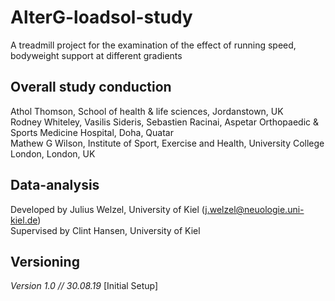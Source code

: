 # AlterG-loadsol-study
A treadmill project for the examination of the effect of running speed, bodyweight support at different gradients

## Overall study conduction
Athol Thomson, School of health & life sciences, Jordanstown, UK <br>
Rodney Whiteley, Vasilis Sideris, Sebastien Racinai, Aspetar Orthopaedic & Sports Medicine Hospital, Doha, Quatar<br>
Mathew G Wilson, Institute of Sport, Exercise and Health, University College London, London, UK <br>

## Data-analysis
Developed by Julius Welzel, University of Kiel (j.welzel@neuologie.uni-kiel.de) <br>
Supervised by Clint Hansen, University of Kiel



## Versioning
<i>Version 1.0 // 30.08.19 </i> [Initial Setup] <br>
